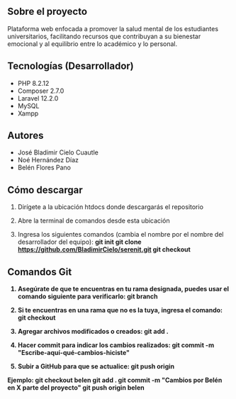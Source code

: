 

## Sobre el proyecto

Plataforma web enfocada a promover la salud mental de los estudiantes universitarios, facilitando recursos que contribuyan a su bienestar emocional y al equilibrio entre lo académico y lo personal.

## Tecnologías (Desarrollador)

- PHP 8.2.12
- Composer 2.7.0
- Laravel 12.2.0
- MySQL
- Xampp

## Autores

- José Bladimir Cielo Cuautle
- Noé Hernández Díaz
- Belén Flores Pano

## Cómo descargar

1. Dirígete a la ubicación htdocs donde descargarás el repositorio

2. Abre la terminal de comandos desde esta ubicación

3. Ingresa los siguientes comandos (cambia el nombre <rama-designada> por el nombre del desarrollador del equipo):
<b>git init
git clone https://github.com/BladimirCielo/serenit.git
git checkout <rama-desginada>

## Comandos Git
1. Asegúrate de que te encuentras en tu rama designada, puedes usar el comando siguiente para verificarlo:
git branch

2. Si te encuentras en una rama que no es la tuya, ingresa el comando:
git checkout <rama-designada>

3. Agregar archivos modificados o creados:
git add .

4. Hacer commit para indicar los cambios realizados:
git commit -m "Escribe-aquí-qué-cambios-hiciste"

5. Subir a GitHub para que se actualice:
git push origin <rama-designada>

Ejemplo:
git checkout belen
git add .
git commit -m "Cambios por Belén en X parte del proyecto"
git push origin belen
